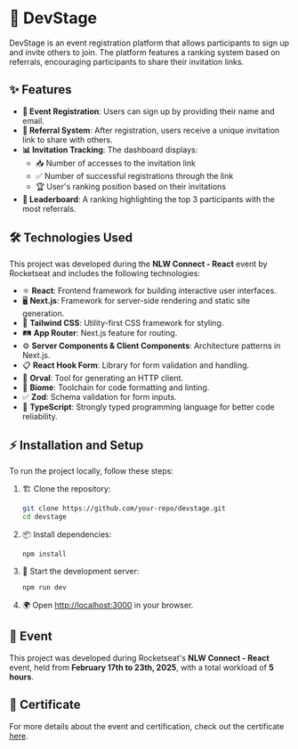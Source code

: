 # 🚀 DevStage

DevStage is an event registration platform that allows participants to sign up and invite others to join. The platform features a ranking system based on referrals, encouraging participants to share their invitation links.

## ✨ Features

- **📌 Event Registration**: Users can sign up by providing their name and email.
- **🔗 Referral System**: After registration, users receive a unique invitation link to share with others.
- **📊 Invitation Tracking**: The dashboard displays:
  - 📥 Number of accesses to the invitation link
  - ✅ Number of successful registrations through the link
  - 🏆 User's ranking position based on their invitations
- **🏅 Leaderboard**: A ranking highlighting the top 3 participants with the most referrals.

## 🛠 Technologies Used

This project was developed during the **NLW Connect - React** event by Rocketseat and includes the following technologies:

- ⚛ **React**: Frontend framework for building interactive user interfaces.
- 🖥 **Next.js**: Framework for server-side rendering and static site generation.
- 🎨 **Tailwind CSS**: Utility-first CSS framework for styling.
- 🛤 **App Router**: Next.js feature for routing.
- ⚙ **Server Components & Client Components**: Architecture patterns in Next.js.
- 📋 **React Hook Form**: Library for form validation and handling.
- 🔌 **Orval**: Tool for generating an HTTP client.
- 🎯 **Biome**: Toolchain for code formatting and linting.
- ✅ **Zod**: Schema validation for form inputs.
- 🔷 **TypeScript**: Strongly typed programming language for better code reliability.

## ⚡ Installation and Setup

To run the project locally, follow these steps:

1. 🏗 Clone the repository:

   ```sh
   git clone https://github.com/your-repo/devstage.git
   cd devstage
   ```

2. 📦 Install dependencies:

   ```sh
   npm install
   ```

3. 🚀 Start the development server:

   ```sh
   npm run dev
   ```

4. 🌍 Open [http://localhost:3000](http://localhost:3000) in your browser.

## 📅 Event

This project was developed during Rocketseat's **NLW Connect - React** event, held from **February 17th to 23th, 2025**, with a total workload of **5 hours**.

## 📜 Certificate

For more details about the event and certification, check out the certificate [here](https://app.rocketseat.com.br/certificates/de16cc45-d015-495f-a6d8-379790b12fda).

